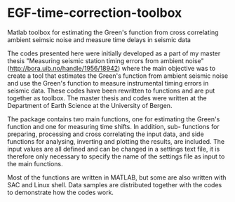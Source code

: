 # EGF-time-correction-toolbox
Matlab toolbox for estimating the Green's function from cross correlating ambient seimsic noise and measure time delays in seismic data

The codes presented here were initially developed as a part of my master thesis "Measuring seismic station timing errors from ambient noise" (http://bora.uib.no/handle/1956/18942) where the main objective was to create a tool that estimates the Green's function from ambient seismic noise and use the Green's function to measure instrumental timing errors in seismic data. These codes have been rewritten to functions and are put together as toolbox. The master thesis and codes were written at the Department of Earth Science at the University of Bergen. 

The package contains two main functions, one for estimating the Green's function and one for measuring time shifts. In addition, sub- functions for preparing, processing and cross correlating the input data, and side functions for analysing, inverting and plotting the results, are included. The input values are all defined and can be changed in a settings text file, it is therefore only necessary to specify the name of the settings file as input to the main functions.

Most of the functions are written in MATLAB, but some are also written with SAC and Linux shell. Data samples are distributed together with the codes to demonstrate how the codes work.
